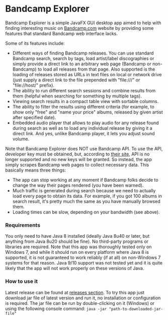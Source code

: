 Bandcamp Explorer
================

Bandcamp Explorer is a simple JavaFX GUI desktop app aimed to help with finding interesting music on [Bandcamp.com](http://bandcamp.com/) website by providing some features that standard Bandcamp web interface lacks. 

Some of its features include:
- Different ways of finding Bandcamp releases. You can use standard Bandcamp search, search by tags, load artist/label discographies or simply provide a direct link to an arbitrary web page (Bandcamp or non-Bandcamp) to load all releases from that page. Also supported is the loading of releases stored as URLs in text files on local or network drive (just supply a direct link to the file prepended with "file:///" or "file://host/" prefix).
- The ability to run different search sessions and combine results from them (helpful when searching for something by multiple tags).
- Viewing search results in a compact table view with sortable columns.
- The ability to filter the results using different criteria (for example, to show only "free" and "name your price" albums, released by given artist after specified date).
- Embedded audio player that allows to play audio for any release found during search as well as to load any individual release by giving it a direct link. And yes, unlike Bandcamp player, it lets you adjust sound volume.

Note that Bandcamp Explorer does NOT use Bandcamp API. To use the API, developer key must be obtained, but, according to [their site](http://bandcamp.com/developer), API is no longer supported and no new keys will be granted. So instead, the app simply scrapes Bandcamp web pages to collect necessary data.
This basically means three things:
- The app can stop working at any moment if Bandcamp folks decide to change the way their pages rendered (you have been warned).
- Much traffic is generated during search because we need to actually load every page to obtain its data. For example, if you got 100 albums in search result, it's pretty much the same as you have manually browsed them.
- Loading times can be slow, depending on your bandwidth (see above).

### Requirements
You only need to have Java 8 installed (ideally Java 8u40 or later, but anything from Java 8u20 should be fine). No third-party programs or libraries are required.
Note that this app was thoroughly tested only on Windows 7, and while it should run on every platform where Java 8 is supported, it is not guaranteed to work reliably (if at all) on non-Windows 7 systems for that reason. Java 9/10 support was not tested yet and it is quite likely that the app will not work properly on these versions of Java.

### How to use it
Latest release can be found at [releases section](https://github.com/monochord/BandcampExplorer/releases). To try this app just download jar file of latest version and run it, no installation or configuration is required.
The jar file can be run by double-clicking on it (Windows) or using the following console command:
`java -jar "path-to-downloaded-jar-file"`
